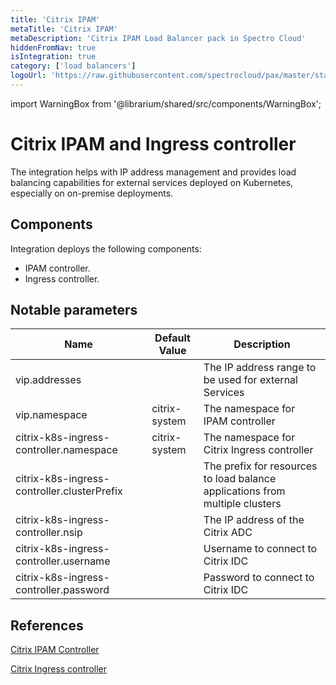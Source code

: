```yaml
---
title: 'Citrix IPAM'
metaTitle: 'Citrix IPAM'
metaDescription: 'Citrix IPAM Load Balancer pack in Spectro Cloud'
hiddenFromNav: true
isIntegration: true
category: ['load balancers']
logoUrl: 'https://raw.githubusercontent.com/spectrocloud/pax/master/stable/addon/loadbalancers/citrix-adc/logo.png?token=APOFE6VXGQF7QLHA5PELK5K7AR52S'
---
```


import WarningBox from '@librarium/shared/src/components/WarningBox';

# Citrix IPAM and Ingress controller

The integration helps with IP address management and provides load balancing capabilities for external services deployed on Kubernetes, especially on on-premise deployments.

## Components

Integration deploys the following components:

* IPAM controller.
* Ingress controller.

## Notable parameters

| Name | Default Value | Description |
| --- | --- | --- |
| vip.addresses | | The IP address range to be used for external Services |
| vip.namespace | citrix-system | The namespace for IPAM controller |
| citrix-k8s-ingress-controller.namespace | citrix-system | The namespace for Citrix Ingress controller |
| citrix-k8s-ingress-controller.clusterPrefix | | The prefix for resources to load balance applications from multiple clusters |
| citrix-k8s-ingress-controller.nsip | | The IP address of the Citrix ADC |
| citrix-k8s-ingress-controller.username | | Username to connect to Citrix IDC |
| citrix-k8s-ingress-controller.password | | Password to connect to Citrix IDC |

## References

[Citrix IPAM Controller](https://developer-docs.citrix.com/projects/citrix-k8s-ingress-controller/en/latest/crds/vip/)

[Citrix Ingress controller](https://developer-docs.citrix.com/projects/citrix-k8s-ingress-controller/en/latest/network/type_loadbalancer/#expose-services-of-type-loadbalancer-using-an-ip-address-from-the-citrix-ipam-controller)
